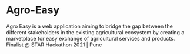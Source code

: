 # Agro-Easy
Agro Easy is a web application aiming to bridge the gap between the different stakeholders in the existing agricultural ecosystem by creating a marketplace for easy exchange of agricultural services and products.                                   Finalist @ STAR Hackathon 2021 | Pune 

